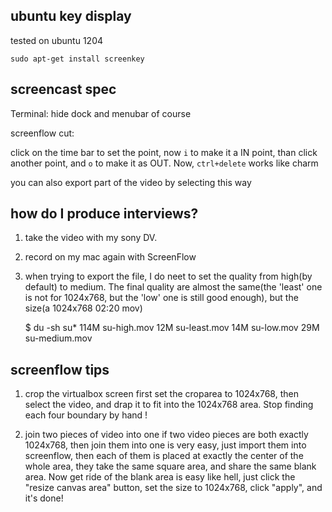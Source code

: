 ## ubuntu key display

tested on ubuntu 1204

    sudo apt-get install screenkey

## screencast spec

Terminal: hide dock and menubar of course

screenflow cut:

click on the time bar to set the point, now `i` to make it a IN point, than
click another point, and `o` to make it as OUT. Now, `ctrl+delete` works like
charm

you can also export part of the video by selecting this way

## how do I produce interviews?
1. take the video with my sony DV.
2. record on my mac again with ScreenFlow
3. when trying to export the file, I do neet to set the quality from high(by
   default) to medium. The final quality are almost the same(the 'least' one
   is not for 1024x768, but the 'low' one is still good enough), but the size(a 1024x768
   02:20 mov)

      $ du -sh su*
      114M    su-high.mov
      12M     su-least.mov
      14M     su-low.mov
      29M     su-medium.mov




## screenflow tips

1. crop the virtualbox screen
   first set the croparea to 1024x768, then select the video, and drap it to
   fit into the 1024x768 area.
   Stop finding each four boundary by hand !

1. join two pieces of video into one
   if two video pieces are both exactly 1024x768, then join them into one is
   very easy, just import them into screenflow, then each of them is placed at
   exactly the center of the whole area, they take the same square area, and
   share the same blank area.
   Now get ride of the blank area is easy like hell, just click the "resize
   canvas area" button, set the size to 1024x768, click "apply", and it's
   done!
